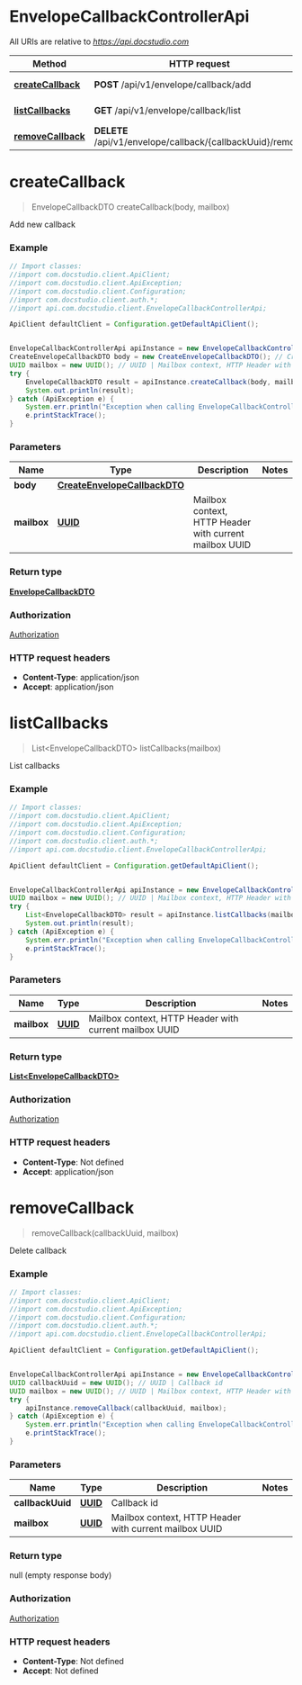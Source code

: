 # EnvelopeCallbackControllerApi

All URIs are relative to *https://api.docstudio.com*

Method | HTTP request | Description
------------- | ------------- | -------------
[**createCallback**](EnvelopeCallbackControllerApi.md#createCallback) | **POST** /api/v1/envelope/callback/add | Add new callback
[**listCallbacks**](EnvelopeCallbackControllerApi.md#listCallbacks) | **GET** /api/v1/envelope/callback/list | List callbacks
[**removeCallback**](EnvelopeCallbackControllerApi.md#removeCallback) | **DELETE** /api/v1/envelope/callback/{callbackUuid}/remove | Delete callback

<a name="createCallback"></a>
# **createCallback**
> EnvelopeCallbackDTO createCallback(body, mailbox)

Add new callback

### Example
```java
// Import classes:
//import com.docstudio.client.ApiClient;
//import com.docstudio.client.ApiException;
//import com.docstudio.client.Configuration;
//import com.docstudio.client.auth.*;
//import api.com.docstudio.client.EnvelopeCallbackControllerApi;

ApiClient defaultClient = Configuration.getDefaultApiClient();


EnvelopeCallbackControllerApi apiInstance = new EnvelopeCallbackControllerApi();
CreateEnvelopeCallbackDTO body = new CreateEnvelopeCallbackDTO(); // CreateEnvelopeCallbackDTO | 
UUID mailbox = new UUID(); // UUID | Mailbox context, HTTP Header with current mailbox UUID
try {
    EnvelopeCallbackDTO result = apiInstance.createCallback(body, mailbox);
    System.out.println(result);
} catch (ApiException e) {
    System.err.println("Exception when calling EnvelopeCallbackControllerApi#createCallback");
    e.printStackTrace();
}
```

### Parameters

Name | Type | Description  | Notes
------------- | ------------- | ------------- | -------------
 **body** | [**CreateEnvelopeCallbackDTO**](CreateEnvelopeCallbackDTO.md)|  |
 **mailbox** | [**UUID**](.md)| Mailbox context, HTTP Header with current mailbox UUID |

### Return type

[**EnvelopeCallbackDTO**](EnvelopeCallbackDTO.md)

### Authorization

[Authorization](../README.md#Authorization)

### HTTP request headers

 - **Content-Type**: application/json
 - **Accept**: application/json

<a name="listCallbacks"></a>
# **listCallbacks**
> List&lt;EnvelopeCallbackDTO&gt; listCallbacks(mailbox)

List callbacks

### Example
```java
// Import classes:
//import com.docstudio.client.ApiClient;
//import com.docstudio.client.ApiException;
//import com.docstudio.client.Configuration;
//import com.docstudio.client.auth.*;
//import api.com.docstudio.client.EnvelopeCallbackControllerApi;

ApiClient defaultClient = Configuration.getDefaultApiClient();


EnvelopeCallbackControllerApi apiInstance = new EnvelopeCallbackControllerApi();
UUID mailbox = new UUID(); // UUID | Mailbox context, HTTP Header with current mailbox UUID
try {
    List<EnvelopeCallbackDTO> result = apiInstance.listCallbacks(mailbox);
    System.out.println(result);
} catch (ApiException e) {
    System.err.println("Exception when calling EnvelopeCallbackControllerApi#listCallbacks");
    e.printStackTrace();
}
```

### Parameters

Name | Type | Description  | Notes
------------- | ------------- | ------------- | -------------
 **mailbox** | [**UUID**](.md)| Mailbox context, HTTP Header with current mailbox UUID |

### Return type

[**List&lt;EnvelopeCallbackDTO&gt;**](EnvelopeCallbackDTO.md)

### Authorization

[Authorization](../README.md#Authorization)

### HTTP request headers

 - **Content-Type**: Not defined
 - **Accept**: application/json

<a name="removeCallback"></a>
# **removeCallback**
> removeCallback(callbackUuid, mailbox)

Delete callback

### Example
```java
// Import classes:
//import com.docstudio.client.ApiClient;
//import com.docstudio.client.ApiException;
//import com.docstudio.client.Configuration;
//import com.docstudio.client.auth.*;
//import api.com.docstudio.client.EnvelopeCallbackControllerApi;

ApiClient defaultClient = Configuration.getDefaultApiClient();


EnvelopeCallbackControllerApi apiInstance = new EnvelopeCallbackControllerApi();
UUID callbackUuid = new UUID(); // UUID | Callback id
UUID mailbox = new UUID(); // UUID | Mailbox context, HTTP Header with current mailbox UUID
try {
    apiInstance.removeCallback(callbackUuid, mailbox);
} catch (ApiException e) {
    System.err.println("Exception when calling EnvelopeCallbackControllerApi#removeCallback");
    e.printStackTrace();
}
```

### Parameters

Name | Type | Description  | Notes
------------- | ------------- | ------------- | -------------
 **callbackUuid** | [**UUID**](.md)| Callback id |
 **mailbox** | [**UUID**](.md)| Mailbox context, HTTP Header with current mailbox UUID |

### Return type

null (empty response body)

### Authorization

[Authorization](../README.md#Authorization)

### HTTP request headers

 - **Content-Type**: Not defined
 - **Accept**: Not defined

